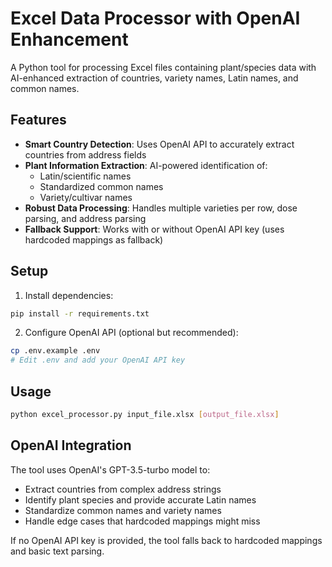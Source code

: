 # Excel Data Processor with OpenAI Enhancement

A Python tool for processing Excel files containing plant/species data with AI-enhanced extraction of countries, variety names, Latin names, and common names.

## Features

- **Smart Country Detection**: Uses OpenAI API to accurately extract countries from address fields
- **Plant Information Extraction**: AI-powered identification of:
  - Latin/scientific names
  - Standardized common names
  - Variety/cultivar names
- **Robust Data Processing**: Handles multiple varieties per row, dose parsing, and address parsing
- **Fallback Support**: Works with or without OpenAI API key (uses hardcoded mappings as fallback)

## Setup

1. Install dependencies:
```bash
pip install -r requirements.txt
```

2. Configure OpenAI API (optional but recommended):
```bash
cp .env.example .env
# Edit .env and add your OpenAI API key
```

## Usage

```bash
python excel_processor.py input_file.xlsx [output_file.xlsx]
```

## OpenAI Integration

The tool uses OpenAI's GPT-3.5-turbo model to:
- Extract countries from complex address strings
- Identify plant species and provide accurate Latin names
- Standardize common names and variety names
- Handle edge cases that hardcoded mappings might miss

If no OpenAI API key is provided, the tool falls back to hardcoded mappings and basic text parsing.